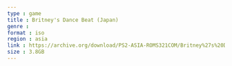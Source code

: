 ```yaml
---
type : game
title : Britney's Dance Beat (Japan)
genre : 
format : iso
region : asia
link : https://archive.org/download/PS2-ASIA-ROMS321COM/Britney%27s%20Dance%20Beat%20%28Japan%29.7z
size : 3.8GB
---
```

